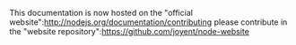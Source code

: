 This documentation is now hosted on the "official website":http://nodejs.org/documentation/contributing please contribute in the "website repository":https://github.com/joyent/node-website